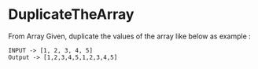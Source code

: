 # DuplicateTheArray

From Array Given, duplicate the values of the array like below as example :

```
INPUT -> [1, 2, 3, 4, 5]
Output -> [1,2,3,4,5,1,2,3,4,5]

```
 